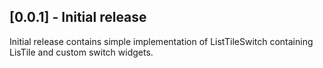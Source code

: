 ## [0.0.1] - Initial release

Initial release contains simple implementation of ListTileSwitch containing LisTile and custom switch widgets.
